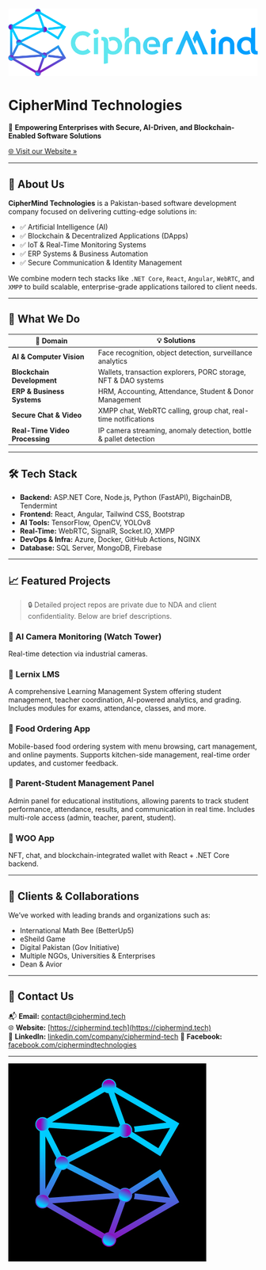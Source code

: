 ![CipherMind Logo](./logo.png)

# CipherMind Technologies

🚀 **Empowering Enterprises with Secure, AI-Driven, and Blockchain-Enabled Software Solutions**

[🌐 Visit our Website »](https://ciphermind.tech)

---

## 🏢 About Us

**CipherMind Technologies** is a Pakistan-based software development company focused on delivering cutting-edge solutions in:

- ✅ Artificial Intelligence (AI)
- ✅ Blockchain & Decentralized Applications (DApps)
- ✅ IoT & Real-Time Monitoring Systems
- ✅ ERP Systems & Business Automation
- ✅ Secure Communication & Identity Management

We combine modern tech stacks like `.NET Core`, `React`, `Angular`, `WebRTC`, and `XMPP` to build scalable, enterprise-grade applications tailored to client needs.

---

## 🧠 What We Do

| 🧩 Domain | 💡 Solutions |
|----------|--------------|
| **AI & Computer Vision** | Face recognition, object detection, surveillance analytics |
| **Blockchain Development** | Wallets, transaction explorers, PORC storage, NFT & DAO systems |
| **ERP & Business Systems** | HRM, Accounting, Attendance, Student & Donor Management |
| **Secure Chat & Video** | XMPP chat, WebRTC calling, group chat, real-time notifications |
| **Real-Time Video Processing** | IP camera streaming, anomaly detection, bottle & pallet detection |

---

## 🛠️ Tech Stack

- **Backend:** ASP.NET Core, Node.js, Python (FastAPI), BigchainDB, Tendermint
- **Frontend:** React, Angular, Tailwind CSS, Bootstrap
- **AI Tools:** TensorFlow, OpenCV, YOLOv8
- **Real-Time:** WebRTC, SignalR, Socket.IO, XMPP
- **DevOps & Infra:** Azure, Docker, GitHub Actions, NGINX
- **Database:** SQL Server, MongoDB, Firebase

---

## 📈 Featured Projects

> 🔒 Detailed project repos are private due to NDA and client confidentiality. Below are brief descriptions.

### 🔹 AI Camera Monitoring (Watch Tower)
Real-time detection via industrial cameras.

### 🔹 **Lernix LMS**
A comprehensive Learning Management System offering student management, teacher coordination, AI-powered analytics, and grading. Includes modules for exams, attendance, classes, and more.

### 🔹 **Food Ordering App**
Mobile-based food ordering system with menu browsing, cart management, and online payments. Supports kitchen-side management, real-time order updates, and customer feedback.

### 🔹 **Parent-Student Management Panel**
Admin panel for educational institutions, allowing parents to track student performance, attendance, results, and communication in real time. Includes multi-role access (admin, teacher, parent, student).

### 🔹 WOO App
NFT, chat, and blockchain-integrated wallet with React + .NET Core backend.

---

## 🤝 Clients & Collaborations

We’ve worked with leading brands and organizations such as:

- International Math Bee (BetterUp5)
- eSheild Game
- Digital Pakistan (Gov Initiative)
- Multiple NGOs, Universities & Enterprises
- Dean & Avior 

---

## 💼 Contact Us

📬 **Email:** contact@ciphermind.tech  
🌐 **Website:** [https://ciphermind.tech](https://ciphermind.tech)  
🔗 **LinkedIn:** [linkedin.com/company/ciphermind-tech](https://linkedin.com/company/ciphermind-tech)
🔗 **Facebook:** [facebook.com/ciphermindtechnologies](https://www.facebook.com/ciphermindtechnologies)


---

![CipherMind Logo](./profile_logo.jpg)

